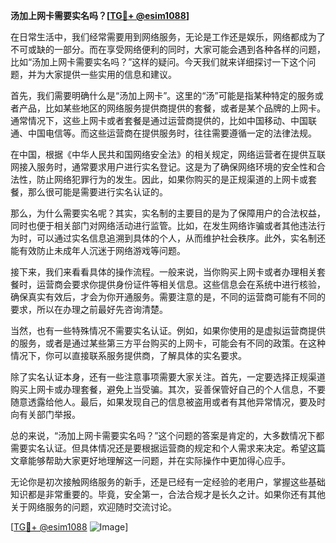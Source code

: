 **汤加上网卡需要实名吗？[[TG💪+ @esim1088](https://t.me/s/esim1088)]**

在日常生活中，我们经常需要用到网络服务，无论是工作还是娱乐，网络都成为了不可或缺的一部分。而在享受网络便利的同时，大家可能会遇到各种各样的问题，比如“汤加上网卡需要实名吗？”这样的疑问。今天我们就来详细探讨一下这个问题，并为大家提供一些实用的信息和建议。

首先，我们需要明确什么是“汤加上网卡”。这里的“汤”可能是指某种特定的服务或者产品，比如某些地区的网络服务提供商提供的套餐，或者是某个品牌的上网卡。通常情况下，这些上网卡或者套餐是通过运营商提供的，比如中国移动、中国联通、中国电信等。而这些运营商在提供服务时，往往需要遵循一定的法律法规。

在中国，根据《中华人民共和国网络安全法》的相关规定，网络运营者在提供互联网接入服务时，通常要求用户进行实名登记。这是为了确保网络环境的安全性和合法性，防止网络犯罪行为的发生。因此，如果你购买的是正规渠道的上网卡或套餐，那么很可能是需要进行实名认证的。

那么，为什么需要实名呢？其实，实名制的主要目的是为了保障用户的合法权益，同时也便于相关部门对网络活动进行监管。比如，在发生网络诈骗或者其他违法行为时，可以通过实名信息追溯到具体的个人，从而维护社会秩序。此外，实名制还能有效防止未成年人沉迷于网络游戏等问题。

接下来，我们来看看具体的操作流程。一般来说，当你购买上网卡或者办理相关套餐时，运营商会要求你提供身份证件等相关信息。这些信息会在系统中进行核验，确保真实有效后，才会为你开通服务。需要注意的是，不同的运营商可能有不同的要求，所以在办理之前最好先咨询清楚。

当然，也有一些特殊情况不需要实名认证。例如，如果你使用的是虚拟运营商提供的服务，或者是通过某些第三方平台购买的上网卡，可能会有不同的政策。在这种情况下，你可以直接联系服务提供商，了解具体的实名要求。

除了实名认证本身，还有一些注意事项需要大家关注。首先，一定要选择正规渠道购买上网卡或办理套餐，避免上当受骗。其次，妥善保管好自己的个人信息，不要随意透露给他人。最后，如果发现自己的信息被盗用或者有其他异常情况，要及时向有关部门举报。

总的来说，“汤加上网卡需要实名吗？”这个问题的答案是肯定的，大多数情况下都需要实名认证。但具体情况还是要根据运营商的规定和个人需求来决定。希望这篇文章能够帮助大家更好地理解这一问题，并在实际操作中更加得心应手。

无论你是初次接触网络服务的新手，还是已经有一定经验的老用户，掌握这些基础知识都是非常重要的。毕竟，安全第一，合法合规才是长久之计。如果你还有其他关于网络服务的问题，欢迎随时交流讨论。

[[TG💪+ @esim1088](https://t.me/s/esim1088) ![Image](https://i.postimg.cc/4NQfJmqS/Snipaste-2025-05-13-00-14-12.png)]